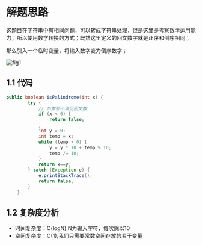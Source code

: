 # 解题思路

这题目在字符串中有相同问题，可以转成字符串处理，但是这里是考察数学运用能力，所以使用数学转换的方式；既然这里定义的回文数字就是正序和倒序相同；

那么引入一个临时变量，将输入数字变为倒序数字；

![fig1](https://assets.leetcode-cn.com/solution-static/9/9_fig1.png)

## 1.1 代码

```java
public boolean isPalindrome(int x) {
		try {
			// 负数都不满足回文数
			if (x < 0) {
				return false;
			}
			int y = 0;
			int temp = x;
			while (temp > 0) {
				y = y * 10 + temp % 10;
				temp /= 10;
			}
			return x==y;
		} catch (Exception e) {
			e.printStackTrace();
			return false;
		}
	}
```

## 1.2 复杂度分析

* 时间复杂度：O(logN),N为输入字符，每次除以10
* 空间复杂度：O(1),我们只需要常数空间存放的若干变量